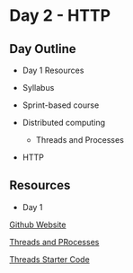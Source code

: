 # Day 2 - HTTP

## Day Outline

* Day 1 Resources

* Syllabus

* Sprint-based course

* Distributed computing

  * Threads and Processes

* HTTP

## Resources

* Day 1

[Github Website](https://gitub.com/cs3550/Course)

[Threads and PRocesses]()

[Threads Starter Code](https://github.com/CS3550/Threads)